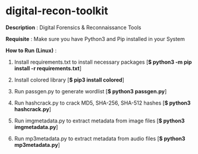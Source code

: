 # digital-recon-toolkit

**Description** : Digital Forensics & Reconnaissance Tools

**Requisite** : Make sure you have Python3 and Pip installed in your System

**How to Run (Linux)** :

1. Install requirements.txt to install necessary packages [**$ python3 -m pip install -r requirements.txt**]

2. Install colored library [**$ pip3 install colored**]

3. Run passgen.py to generate wordlist [**$ python3 passgen.py**]

4. Run hashcrack.py to crack MD5, SHA-256, SHA-512 hashes [**$ python3 hashcrack.py**]

5. Run imgmetadata.py to extract metadata from image files [**$ python3 imgmetadata.py**]

6. Run mp3metadata.py to extract metadata from audio files [**$ python3 mp3metadata.py**]

